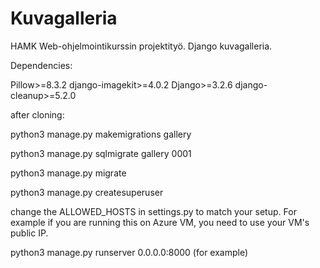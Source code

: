# Kuvagalleria
HAMK Web-ohjelmointikurssin projektityö. Django kuvagalleria.

Dependencies:

Pillow>=8.3.2
django-imagekit>=4.0.2
Django>=3.2.6
django-cleanup>=5.2.0


after cloning:

python3 manage.py makemigrations gallery

python3 manage.py sqlmigrate gallery 0001

python3 manage.py migrate

python3 manage.py createsuperuser


change the ALLOWED_HOSTS in settings.py to match your setup.
For example if you are running this on Azure VM, you need to use your VM's public IP.

python3 manage.py runserver 0.0.0.0:8000  (for example)
